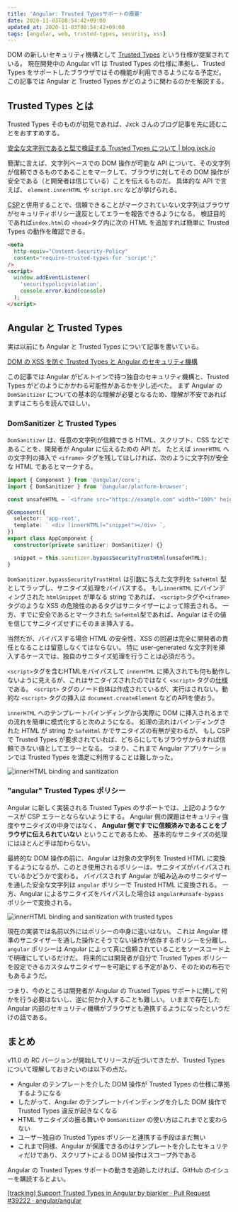 ```yaml
---
title: 'Angular: Trusted Typesサポートの概要'
date: 2020-11-03T08:54:42+09:00
updated_at: 2020-11-03T08:54:42+09:00
tags: [angular, web, trusted-types, security, xss]
---
```


DOM の新しいセキュリティ機構として [Trusted Types][] という仕様が提案されている。
現在開発中の Angular v11 は Trusted Types の仕様に準拠し、Trusted Types をサポートしたブラウザではその機能が利用できるようになる予定だ。
この記事では Angular と Trusted Types がどのように関わるのかを解説する。

## Trusted Types とは

Trusted Types そのものが初見であれば、Jxck さんのブログ記事を先に読むことをおすすめする。

[安全な文字列であると型で検証する Trusted Types について \| blog\.jxck\.io](https://blog.jxck.io/entries/2019-01-27/trusted-types.html)

簡潔に言えば、文字列ベースでの DOM 操作が可能な API について、その文字列が信頼できるものであることをマークして、ブラウザに対してその DOM 操作が安全である（と開発者は信じている）ことを伝えるものだ。
具体的な API で言えば、 `element.innerHTML` や `script.src` などが挙げられる。

[CSP][]と併用することで、信頼できることがマークされていない文字列はブラウザがセキュリティポリシー違反としてエラーを報告できるようになる。
検証目的であれば`index.html`の `<head>`タグ内に次の HTML を追加すれば簡単に Trusted Types の動作を確認できる。

```html
<meta
  http-equiv="Content-Security-Policy"
  content="require-trusted-types-for 'script';"
/>
<script>
  window.addEventListener(
    'securitypolicyviolation',
    console.error.bind(console)
  );
</script>
```

## Angular と Trusted Types

実は以前にも Angular と Trusted Types について記事を書いている。

[DOM の XSS を防ぐ Trusted Types と Angular のセキュリティ機構](/2019/05/trusted-types-and-angular-security/)

この記事では Angular がビルトインで持つ独自のセキュリティ機構と、Trusted Types がどのようにかかわる可能性があるかを少し述べた。
まず Angular の `DomSanitizer` についての基本的な理解が必要となるため、理解が不安であればまずはこちらを読んでほしい。

### DomSanitizer と Trusted Types

`DomSanitizer` は、任意の文字列が信頼できる HTML、スクリプト、CSS などであることを、開発者が Angular に伝えるための API だ。
たとえば `innerHTML` への文字列の挿入で `<iframe>` タグを残してほしければ、次のように文字列が安全な HTML であるとマークする。

```ts
import { Component } from '@angular/core';
import { DomSanitizer } from '@angular/platform-browser';

const unsafeHTML = `<iframe src="https://example.com" width="100%" height="500"></iframe>`;

@Component({
  selector: 'app-root',
  template: ` <div [innerHTML]="snippet"></div> `,
})
export class AppComponent {
  constructor(private sanitizer: DomSanitizer) {}

  snippet = this.sanitizer.bypassSecurityTrustHtml(unsafeHTML);
}
```

`DomSanitizer.bypassSecurityTrustHtml` は引数に与えた文字列を `SafeHtml` 型としてラップし、サニタイズ処理をバイパスする。
もし`innerHTML` にバインディングされた `htmlSnippet` が単なる string であれば、
`<script>`タグや`<iframe>`タグのような XSS の危険性のあるタグはサニタイザーによって除去される。
一方、すでに安全であるとマークされた `SafeHtml`型であれば、Angular はその値を信じてサニタイズせずにそのまま挿入する。

当然だが、バイパスする場合 HTML の安全性、XSS の回避は完全に開発者の責任となることは留意しなくてはならない。
特に user-generated な文字列を挿入するケースでは、独自のサニタイズ処理を行うことは必須だろう。

<div class="flash">
  
`<script>`タグを含むHTMLをバイパスして `innerHTML` に挿入されても何も動作しないように見えるが、これはサニタイズされたのではなく `<script>` タグの[仕様](https://www.w3.org/TR/2014/REC-html5-20141028/scripting-1.html#the-script-element)である。
`<script>` タグのノード自体は作成されているが、実行はされない。動的な `<script>` タグの挿入は `document.createElement` などのAPIを使おう。

</div>

`innerHTML` へのテンプレートバインディングから実際に DOM に挿入されるまでの流れを簡単に模式化すると次のようになる。
処理の流れはバインディングされた HTML が string か `SafeHtml` かでサニタイズの有無が変わるが、
もし CSP で Trusted Types が要求されていれば、どちらにしてもブラウザからすれば信頼できない値としてエラーとなる。
つまり、これまで Angular アプリケーションでは Trusted Types を満足に利用することは難しかった。

![innerHTML binding and sanitization](/img/angular-trusted-types/2020-11-03T11-26-13.png)

### "angular" Trusted Types ポリシー

Angular に新しく実装される Trusted Types のサポートでは、上記のようなケースが CSP エラーとならないようにする。
Angular 側の課題はセキュリティ強度やサニタイズの中身ではなく、 **Angular 側ですでに信頼済みであることをブラウザに伝えられていない** ということであるため、
基本的なサニタイズの処理にはほとんど手は加わらない。

最終的な DOM 操作の前に、Angular は対象の文字列を Trusted HTML に変換するようになるが、このとき使用されるポリシーは、サニタイズがバイパスされているかどうかで変わる。
バイパスされず Angular が組み込みのサニタイザーを通した安全な文字列は `angular` ポリシーで Trusted HTML に変換される。
一方、Angular によるサニタイズをバイパスした場合は `angular#unsafe-bypass` ポリシーで変換される。

![innerHTML binding and sanitization with trusted types](/img/angular-trusted-types/2020-11-03T11-43-43.png)

現在の実装では名前以外にはポリシーの中身に違いはない。
これは Angular 標準のサニタイザーを通した操作とそうでない操作が依存するポリシーを分離し、`angular` ポリシーは Angular によって真に信頼されていることをソースコード上で明確にしているだけだ。
将来的には開発者が自分で Trusted Types ポリシーを設定できるカスタムサニタイザーを可能にする予定があり、そのための布石でもあるようだ。

つまり、今のところは開発者が Angular の Trusted Types サポートに関して何かを行う必要はないし、逆に何か介入することも難しい。
いままで存在した Angular 内部のセキュリティ機構がブラウザとも連携するようになったというだけの話である。

## まとめ

v11.0 の RC バージョンが開始してリリースが近づいてきたが、Trusted Types について理解しておきたいのは以下の点だ。

- Angular のテンプレートを介した DOM 操作が Trusted Types の仕様に準拠するようになる
- したがって、Angular のテンプレートバインディングを介した DOM 操作で Trusted Types 違反が起きなくなる
- HTML サニタイズの振る舞いや `DomSanitizer` の使い方はこれまでと変わらない
- ユーザー独自の Trusted Types ポリシーと連携する手段はまだ無い
- これまで同様、Angular が保護できるのはテンプレートを介したセキュリティだけであり、スクリプトによる DOM 操作はスコープ外である

Angular の Trusted Types サポートの動きを追跡したければ、GitHub のイシューを購読するとよい。

[\[tracking\] Support Trusted Types in Angular by bjarkler · Pull Request \#39222 · angular/angular](https://github.com/angular/angular/pull/39222)

[trusted types]: https://web.dev/trusted-types
[csp]: https://developer.mozilla.org/ja/docs/Web/HTTP/CSP

